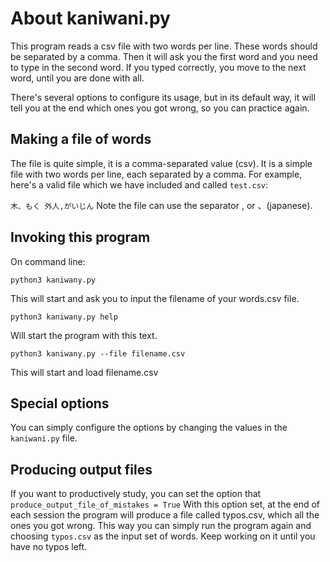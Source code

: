 # About kaniwani.py
This program reads a csv file with two words per line. These words should be separated by a comma. Then it will ask you the first word and you need to type in the second word. If you typed correctly, you move to the next word, until you are done with all. 

There's several options to configure its usage, but in its default way, it will tell you at the end which ones  you got wrong, so you can practice again. 

## Making a file of words 
The file is quite simple, it is a comma-separated value (csv). It is a simple file with two words per line, each separated by a comma. For example, here's a valid file which we have included and called ``test.csv``:

``
木、もく
外人,がいじん
``
Note the file can use the separator , or 、(japanese).

## Invoking this program
On command line:

``python3 kaniwany.py``

This will start and ask you to input the filename of your words.csv file.

``python3 kaniwany.py help``

Will start the program with this text.

``python3 kaniwany.py --file filename.csv``

This will start and load filename.csv

## Special options
You can simply configure the options by changing the values
in the ``kaniwani.py`` file. 

## Producing output files 
If you want to productively study, you can set the option that ``produce_output_file_of_mistakes = True`` With this option set, at the end of each session the program will produce a file called typos.csv, which all the ones you got wrong. This way you can simply run the program again and choosing ``typos.csv`` as the input set of words. Keep working on it until
you have no typos left.

